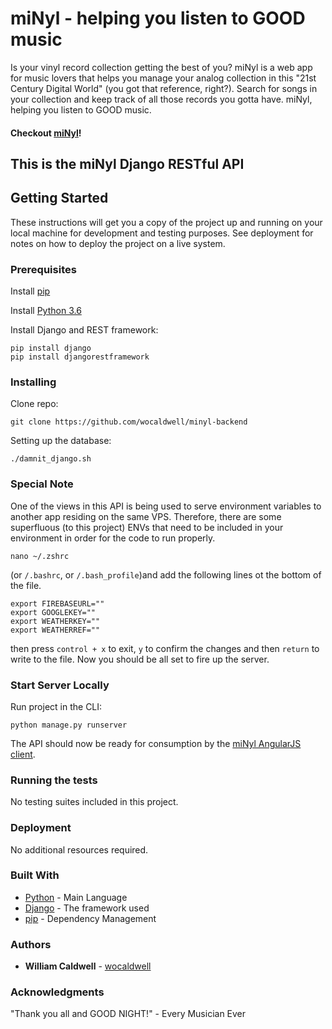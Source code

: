 # miNyl - helping you listen to GOOD music

Is your vinyl record collection getting the best of you? miNyl is a web app for music lovers that helps you manage your analog collection in this "21st Century Digital World" (you got that reference, right?). Search for songs in your collection and keep track of all those records you gotta have. miNyl, helping you listen to GOOD music.

#### Checkout [miNyl](https://www.williamocaldwell.com/minylclient/)!

## This is the miNyl Django RESTful API

## Getting Started

These instructions will get you a copy of the project up and running on your local machine for development and testing purposes. See deployment for notes on how to deploy the project on a live system.

### Prerequisites

Install [pip](https://packaging.python.org/installing/)

Install [Python 3.6](https://www.python.org/downloads/)

Install Django and REST framework:
```
pip install django
pip install djangorestframework
```

### Installing

Clone repo:
```
git clone https://github.com/wocaldwell/minyl-backend
```
Setting up the database:
```
./damnit_django.sh 
```
### Special Note
One of the views in this API is being used to serve environment variables to another app residing on the same VPS. Therefore, there are some superfluous (to this project) ENVs that need to be included in your environment in order for the code to run properly.
```
nano ~/.zshrc
```
(or `/.bashrc`, or `/.bash_profile`)and add the following lines ot the bottom of the file.
```
export FIREBASEURL=""
export GOOGLEKEY=""
export WEATHERKEY=""
export WEATHERREF=""
```
then press `control + x` to exit, `y` to confirm the changes and then `return` to write to the file. Now you should be all set to fire up the server.

### Start Server Locally
Run project in the CLI:
```
python manage.py runserver
```
The API should now be ready for consumption by the [miNyl AngularJS client](https://github.com/wocaldwell/minyl-frontend).

### Running the tests
No testing suites included in this project.

### Deployment
No additional resources required.
### Built With

* [Python](http://www.dropwizard.io/1.0.2/docs/) - Main Language
* [Django](http://www.dropwizard.io/1.0.2/docs/) - The framework used
* [pip](https://maven.apache.org/) - Dependency Management


### Authors

* **William Caldwell** - [wocaldwell](https://github.com/wocaldwell)


### Acknowledgments
"Thank you all and GOOD NIGHT!" - Every Musician Ever